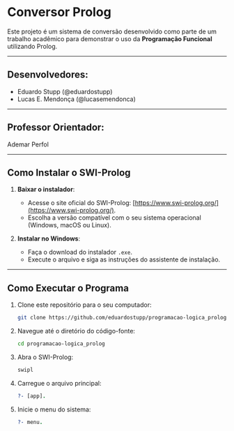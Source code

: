# Conversor Prolog

Este projeto é um sistema de conversão desenvolvido como parte de um trabalho acadêmico para demonstrar o uso da **Programação Funcional** utilizando Prolog.

---

## Desenvolvedores:
- Eduardo Stupp (@eduardostupp)
- Lucas E. Mendonça (@lucasemendonca)

---

## Professor Orientador:
Ademar Perfol

---

## Como Instalar o SWI-Prolog

1. **Baixar o instalador**:
   - Acesse o site oficial do SWI-Prolog: [https://www.swi-prolog.org/](https://www.swi-prolog.org/).
   - Escolha a versão compatível com o seu sistema operacional (Windows, macOS ou Linux).

2. **Instalar no Windows**:
   - Faça o download do instalador `.exe`.
   - Execute o arquivo e siga as instruções do assistente de instalação.
---

## Como Executar o Programa

1. Clone este repositório para o seu computador:
   ```bash
   git clone https://github.com/eduardostupp/programacao-logica_prolog.git
   ```

2. Navegue até o diretório do código-fonte:
   ```bash
   cd programacao-logica_prolog
   ```

3. Abra o SWI-Prolog:
   ```bash
   swipl
   ```

4. Carregue o arquivo principal:
   ```prolog
   ?- [app].
   ```

5. Inicie o menu do sistema:
   ```prolog
   ?- menu.
   ```